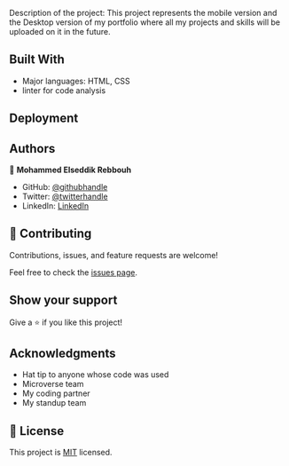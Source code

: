  Description of the project: 
    This project represents the mobile version and the Desktop version of my portfolio where all my projects and skills will be uploaded on it in the future.


## Built With

- Major languages: HTML, CSS
- linter for code analysis

## Deployment


## Authors

👤 **Mohammed Elseddik Rebbouh**

- GitHub: [@githubhandle](https://github.com/MohammedElseddik)
- Twitter: [@twitterhandle](https://twitter.com/RebbouhElseddik)
- LinkedIn: [LinkedIn](https://www.linkedin.com/in/mohammed-elseddik-rebbouh-676500192)

## 🤝 Contributing

Contributions, issues, and feature requests are welcome!

Feel free to check the [issues page](../../issues/).

## Show your support

Give a ⭐️ if you like this project!

## Acknowledgments

- Hat tip to anyone whose code was used
- Microverse team 
- My coding partner
- My standup team

## 📝 License

This project is [MIT](/MIT.md) licensed.